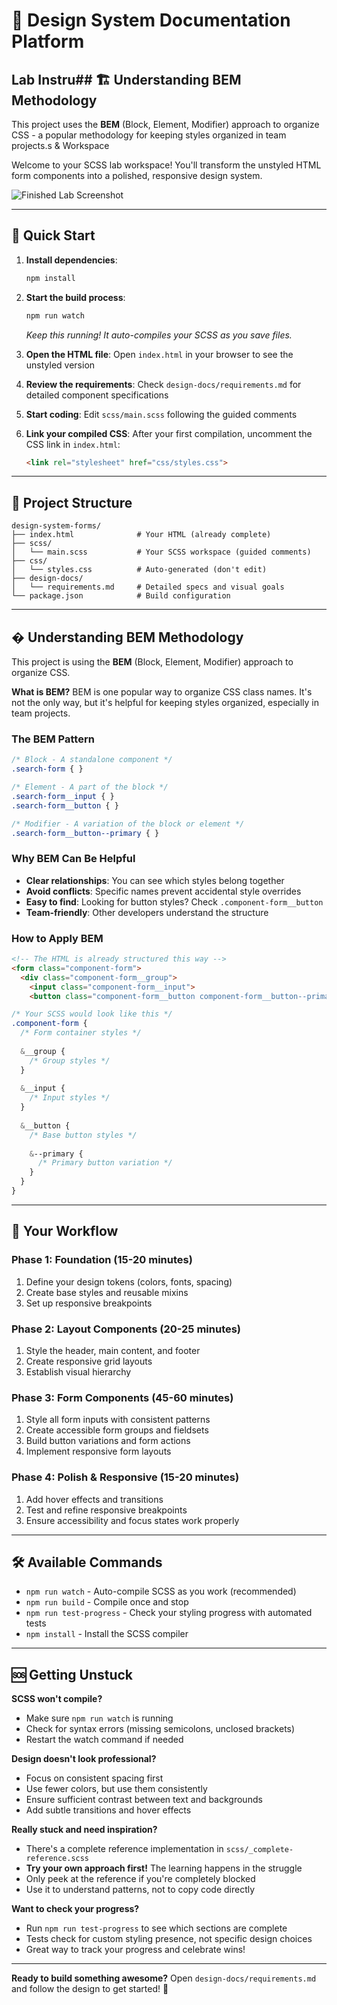 # 🎨 Design System Documentation Platform
## Lab Instru## 🏗️ Understanding BEM Methodology

This project uses the **BEM** (Block, Element, Modifier) approach to organize CSS - a popular methodology for keeping styles organized in team projects.s & Workspace

Welcome to your SCSS lab workspace! You'll transform the unstyled HTML form components into a polished, responsive design system.

![Finished Lab Screenshot](../assets/sass_comprehensive_full.png)

---

## 🚀 Quick Start

1. **Install dependencies**:
   ```bash
   npm install
   ```

2. **Start the build process**:
   ```bash
   npm run watch
   ```
   *Keep this running! It auto-compiles your SCSS as you save files.*

3. **Open the HTML file**:
   Open `index.html` in your browser to see the unstyled version

4. **Review the requirements**:
   Check `design-docs/requirements.md` for detailed component specifications

5. **Start coding**:
   Edit `scss/main.scss` following the guided comments

6. **Link your compiled CSS**:
   After your first compilation, uncomment the CSS link in `index.html`:
   ```html
   <link rel="stylesheet" href="css/styles.css">
   ```

---

## 📁 Project Structure

```
design-system-forms/
├── index.html              # Your HTML (already complete)
├── scss/
│   └── main.scss           # Your SCSS workspace (guided comments)
├── css/
│   └── styles.css          # Auto-generated (don't edit)
├── design-docs/
│   └── requirements.md     # Detailed specs and visual goals
└── package.json            # Build configuration
```

---

## �️ Understanding BEM Methodology

This project is using the **BEM** (Block, Element, Modifier) approach to organize CSS.

**What is BEM?** BEM is one popular way to organize CSS class names. It's not the only way, but it's helpful for keeping styles organized, especially in team projects.

### **The BEM Pattern**
```css
/* Block - A standalone component */
.search-form { }

/* Element - A part of the block */
.search-form__input { }
.search-form__button { }

/* Modifier - A variation of the block or element */
.search-form__button--primary { }
```

### **Why BEM Can Be Helpful**
- **Clear relationships**: You can see which styles belong together
- **Avoid conflicts**: Specific names prevent accidental style overrides
- **Easy to find**: Looking for button styles? Check `.component-form__button`
- **Team-friendly**: Other developers understand the structure

### **How to Apply BEM**
```html
<!-- The HTML is already structured this way -->
<form class="component-form">
  <div class="component-form__group">
    <input class="component-form__input">
    <button class="component-form__button component-form__button--primary">
```

```css
/* Your SCSS would look like this */
.component-form {
  /* Form container styles */
  
  &__group {
    /* Group styles */
  }
  
  &__input {
    /* Input styles */
  }
  
  &__button {
    /* Base button styles */
    
    &--primary {
      /* Primary button variation */
    }
  }
}
```

---

## 📝 Your Workflow

### **Phase 1: Foundation (15-20 minutes)**
1. Define your design tokens (colors, fonts, spacing)
2. Create base styles and reusable mixins
3. Set up responsive breakpoints

### **Phase 2: Layout Components (20-25 minutes)**
1. Style the header, main content, and footer
2. Create responsive grid layouts
3. Establish visual hierarchy

### **Phase 3: Form Components (45-60 minutes)**
1. Style all form inputs with consistent patterns
2. Create accessible form groups and fieldsets
3. Build button variations and form actions
4. Implement responsive form layouts

### **Phase 4: Polish & Responsive (15-20 minutes)**
1. Add hover effects and transitions
2. Test and refine responsive breakpoints
3. Ensure accessibility and focus states work properly

---

## 🛠️ Available Commands

- `npm run watch` - Auto-compile SCSS as you work (recommended)
- `npm run build` - Compile once and stop
- `npm run test-progress` - Check your styling progress with automated tests
- `npm install` - Install the SCSS compiler

---

## 🆘 Getting Unstuck

**SCSS won't compile?**
- Make sure `npm run watch` is running
- Check for syntax errors (missing semicolons, unclosed brackets)
- Restart the watch command if needed

**Design doesn't look professional?**
- Focus on consistent spacing first
- Use fewer colors, but use them consistently
- Ensure sufficient contrast between text and backgrounds
- Add subtle transitions and hover effects

**Really stuck and need inspiration?**
- There's a complete reference implementation in `scss/_complete-reference.scss`
- **Try your own approach first!** The learning happens in the struggle
- Only peek at the reference if you're completely blocked
- Use it to understand patterns, not to copy code directly

**Want to check your progress?**
- Run `npm run test-progress` to see which sections are complete
- Tests check for custom styling presence, not specific design choices
- Great way to track your progress and celebrate wins!

---

**Ready to build something awesome?** Open `design-docs/requirements.md` and follow the design to get started! 🚀
